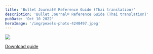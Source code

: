 ```yaml
---
title: 'Bullet Journal® Reference Guide (Thai translation)'
description: 'Bullet Journal® Reference Guide (Thai translation)'
pubDate: 'Oct 10 2022'
heroImage: '/img/pexels-photo-4240497.jpeg'
---
```

<img src="/img/pexels-photo-4240497.jpeg" />

[Download guide](https://www.dropbox.com/s/xlglmwhsuzkfhjy/Thai%20Bullet%20Journal%C2%AE%20Reference%20Guide.pdf?dl=0)
